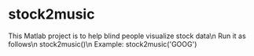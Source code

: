 # stock2music
This Matlab project is to help blind people visualize stock data\n
Run it as follows\n
stock2music(<ticker-symbol>)\n
Example: stock2music('GOOG')

